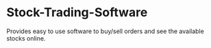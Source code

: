 # Stock-Trading-Software
Provides easy to use software to buy/sell orders and see the available stocks online.
